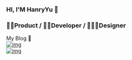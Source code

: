 ### HI, I'M HanryYu 👋

### 👨‍💻Product / 🙇‍♂Developer / 🧑🏼‍🎨Designer

 My Blog 📘<br/>[![img](https://img.shields.io/website?label=My&style=for-the-badge&up_color=blueviolet&up_message=Portfolio&url=https%3A%2F%2Fhanry.top%2F)](https://hanry.top/) <br/>[![img](https://img.shields.io/website?label=My&style=for-the-badge&up_color=blue&up_message=Blog&url=https%3A%2F%2Fwww.hanry.top%2F)](https://www.hanry.top/) 


<!--
**FishionYu/FishionYu** is a ✨ _special_ ✨ repository because its `README.md` (this file) appears on your GitHub profile.

- 🔭 I’m currently working on ...
- 🌱 I’m currently learning ...
- 👯 I’m looking to collaborate on ...
- 🤔 I’m looking for help with ...
- 💬 Ask me about ...
- 📫 How to reach me: ...
- 😄 Pronouns: ...
- ⚡ Fun fact: ...
-->
